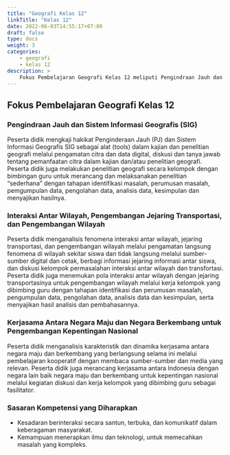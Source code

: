 ```yaml
---
title: "Geografi Kelas 12"
linkTitle: "Kelas 12"
date: 2022-06-03T14:55:17+07:00
draft: false
type: docs
weight: 3
categories: 
    - geografi
    - kelas 12
description: >
    Fokus Pembelajaran Geografi Kelas 12 meliputi Pengindraan Jauh dan Sistem Informasi Geografis (SIG). Interaksi Antar Wilayah, Pengembangan Jejaring Transportasi, dan Pengembangan Wilayah. Kerjasama Antara Negara Maju dan Negara Berkembang untuk Pengembangan Kepentingan Nasional.
---
```

## Fokus Pembelajaran Geografi Kelas 12
### Pengindraan Jauh dan Sistem Informasi Geografis (SIG)
Peserta didik mengkaji hakikat Penginderaan Jauh (PJ) dan Sistem Informasi Geografis SIG sebagai alat (tools) dalam kajian dan penelitian geografi melalui pengamatan citra dan data digital, diskusi dan tanya jawab tentang pemanfaatan citra dalam kajian dan/atau penelitian geografi. Peserta didik juga melakukan penelitian geografi secara kelompok dengan bimbingan guru untuk merancang dan melaksanakan penelitian “sederhana” dengan tahapan identifikasi masalah, perumusan masalah, pemgumpulan data, pengolahan data, analisis data, kesimpulan dan menyajikan hasilnya.

### Interaksi Antar Wilayah, Pengembangan Jejaring Transportasi, dan Pengembangan Wilayah
Peserta didik menganalisis fenomena interaksi antar wilayah, jejaring transportasi, dan pengembangan wilayah melalui pengamatan langsung fenomena di wilayah sekitar siswa dan tidak langsung melalui sumber-sumber digital dan cetak, berbagi informasi jejaring informasi antar siswa, dan diskusi kelompok permasalahan interaksi antar wilayah dan transfortasi. Peserta didik juga menemukan pola interaksi antar wilayah dengan jejaring transportasinya untuk pengembangan wilayah melalui kerja kelompok yang dibimbing guru dengan tahapan identifikasi dan perumusan masalah, pengumpulan data, pengolahan data, analisis data dan kesimpulan, serta menyajikan hasil analisis dan pembahasannya.

### Kerjasama Antara Negara Maju dan Negara Berkembang untuk Pengembangan Kepentingan Nasional
Peserta didik menganalisis karakteristik dan dinamika kerjasama antara negara maju dan berkembang yang berlangsung selama ini melalui pembelajaran kooperatif dengan membaca sumber-sumber dan media yang relevan. Peserta didik juga merancang kerjasama antara Indonesia dengan negara lain baik negara maju dan berkembang untuk kepentingan nasional melalui kegiatan diskusi dan kerja kelompok yang dibimbing guru sebagai fasilitator.

### Sasaran Kompetensi yang Diharapkan
- Kesadaran berinteraksi secara santun, terbuka, dan komunikatif dalam keberagaman masyarakat.
- Kemampuan menerapkan ilmu dan teknologi, untuk memecahkan masalah yang kompleks.

